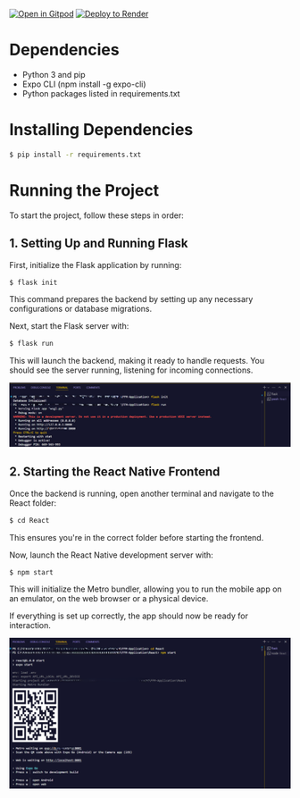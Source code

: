 [![Open in Gitpod](https://gitpod.io/button/open-in-gitpod.svg)](https://gitpod.io/#https://github.com/Chroma-Corps/FFM-Application)
<a href="https://render.com/deploy?repo=https://github.com/Chroma-Corps/FFM-Application">
  <img src="https://render.com/images/deploy-to-render-button.svg" alt="Deploy to Render">
</a>

<!-- ![Tests](https://github.com/Chroma-Corps/FFM-Application/actions/workflows/dev.yml/badge.svg) -->

# Dependencies
* Python 3 and pip
* Expo CLI (npm install -g expo-cli)
* Python packages listed in requirements.txt

# Installing Dependencies
```bash
$ pip install -r requirements.txt
```

# Running the Project 

To start the project, follow these steps in order:

## 1. Setting Up and Running Flask
First, initialize the Flask application by running: 

```bash
$ flask init
```  
This command prepares the backend by setting up any necessary configurations or database migrations.  

Next, start the Flask server with:  

```bash
$ flask run
```  
This will launch the backend, making it ready to handle requests. You should see the server running, listening for incoming connections.  

![flask](./images/flask.png)

## 2. Starting the React Native Frontend
Once the backend is running, open another terminal and navigate to the React folder:  

```bash
$ cd React
```  
This ensures you're in the correct folder before starting the frontend.  

Now, launch the React Native development server with:  

```bash
$ npm start
```  
This will initialize the Metro bundler, allowing you to run the mobile app on an emulator, on the web browser or a physical device.

If everything is set up correctly, the app should now be ready for interaction.

![react](./images/react.png)